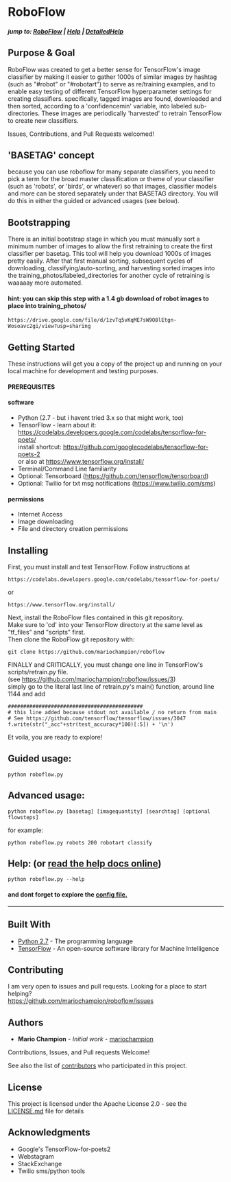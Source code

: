 # RoboFlow
##### jump to: <a href="https://mariochampion.github.io/roboflow">RoboFlow</a> | <a href="https://mariochampion.github.io/roboflow/help">Help</a> | <a href="https://mariochampion.github.io/roboflow/helpmore">DetailedHelp</a>


## Purpose & Goal
RoboFlow was created to get a better sense for TensorFlow's image classifier by making it easier to gather 1000s of similar images by hashtag (such as "#robot" or "#robotart") to serve as re/training examples, and to enable easy testing of different TensorFlow hyperparameter settings for creating classifiers. specifically, tagged images are found, downloaded and then sorted, according to a 'confidencemin' variable, into labeled sub-directories. These images are periodically 'harvested' to retrain TensorFlow to create new classifiers. 

Issues, Contributions, and Pull Requests welcomed!


## 'BASETAG' concept
because you can use roboflow for many separate classifiers, you need to pick a term for the broad master classification or theme of your classifier (such as 'robots', or 'birds', or whatever) so that images, classifier models and more can be stored separately under that BASETAG directory. You will do this in either the guided or advanced usages (see below).


## Bootstrapping
There is an initial bootstrap stage in which you must manually sort a minimum number of images to allow the first retraining to create the first classifier per basetag. This tool will help you download 1000s of images pretty easily. After that first manual sorting, subsequent cycles of downloading, classifying/auto-sorting, and harvesting sorted images into the training_photos/labeled_directories for another cycle of retraining is waaaaay more automated. 
#### hint: you can skip this step with a 1.4 gb download of robot images to place into training_photos/ 
```
https://drive.google.com/file/d/1zvTq5vKqME7sW9O8lEtgn-Wosoavc2gi/view?usp=sharing
```


## Getting Started
These instructions will get you a copy of the project up and running on your local machine for development and testing purposes.


#### PREREQUISITES
#### software
* Python (2.7 - but i havent tried 3.x so that might work, too)
* TensorFlow - learn about it: https://codelabs.developers.google.com/codelabs/tensorflow-for-poets/ <br>
install shortcut: https://github.com/googlecodelabs/tensorflow-for-poets-2 <br>
or also at https://www.tensorflow.org/install/
* Terminal/Command Line familiarity
* Optional: Tensorboard (https://github.com/tensorflow/tensorboard)
* Optional: Twilio for txt msg notifications (https://www.twilio.com/sms)


#### permissions
* Internet Access
* Image downloading
* File and directory creation permissions


## Installing
First, you must install and test TensorFlow. Follow instructions at

```
https://codelabs.developers.google.com/codelabs/tensorflow-for-poets/
```
or 

```
https://www.tensorflow.org/install/
```

Next, install the RoboFlow files contained in this git repository.<br>
Make sure to 'cd' into your TensorFlow directory at the same level as "tf_files" and "scripts" first.<br>
Then clone the RoboFlow git repository with:

```
git clone https://github.com/mariochampion/roboflow
```

FINALLY and CRITICALLY, you must change one line in TensorFlow's scripts/retrain.py file.<br>
(see https://github.com/mariochampion/roboflow/issues/3)<br>
simply go to the literal last line of retrain.py's main() function, around line 1144 and add
```
############################################
# this line added because stdout not available / no return from main
# See https://github.com/tensorflow/tensorflow/issues/3047 
f.write(str("_acc"+str(test_accuracy*100)[:5]) + '\n')
```

Et voila, you are ready to explore!


## Guided usage:
```
python roboflow.py
```
## Advanced usage:
```
python roboflow.py [basetag] [imagequantity] [searchtag] [optional flowsteps]
```
for example:
```
python roboflow.py robots 200 robotart classify
```

## Help: (or <a href="https://mariochampion.github.io/roboflow/help">read the help docs online</a>)
```
python roboflow.py --help
```
#### and dont forget to explore the <a href="../robo_config.py">config file.</a> 


--------------------------------------------------------------------------------


## Built With

* [Python 2.7](https://docs.python.org/2/index.html/) - The programming language
* [TensorFlow](https://www.tensorflow.org/) - An open-source software library for Machine Intelligence


## Contributing

I am very open to issues and pull requests. Looking for a place to start helping?<br>
https://github.com/mariochampion/roboflow/issues

## Authors

* **Mario Champion** - *Initial work* - [mariochampion](https://github.com/mariochampion)

Contributions, Issues, and Pull requests Welcome!

See also the list of [contributors](https://github.com/your/project/contributors) who participated in this project.

## License

This project is licensed under the Apache License 2.0 - see the [LICENSE.md](LICENSE.md) file for details

## Acknowledgments

* Google's TensorFlow-for-poets2
* Webstagram 
* StackExchange
* Twilio sms/python tools
